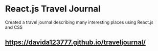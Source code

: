# React.js Travel Journal
Created a travel journal describing many interesting places using React.js and CSS

## https://davida123777.github.io/traveljournal/

